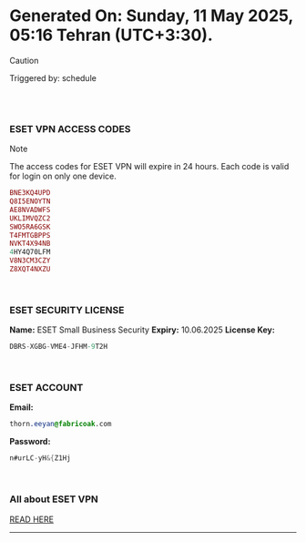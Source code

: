 # Generated On: Sunday, 11 May 2025, 05:16 Tehran (UTC+3:30).

> [!CAUTION]
> Triggered by: schedule

<br><br>

### ESET VPN ACCESS CODES

> [!NOTE]
> The access codes for ESET VPN will expire in 24 hours.
> Each code is valid for login on only one device.

```ruby
BNE3KQ4UPD
Q8I5ENOYTN
AE8NVADWFS
UKLIMVQZC2
SWO5RA6GSK
T4FMTGBPPS
NVKT4X94NB
4HY4Q70LFM
V8N3CM3CZY
Z8XQT4NXZU
```

<br>

### ESET SECURITY LICENSE

**Name:** ESET Small Business Security
**Expiry:** 10.06.2025
**License Key:**

```POV-Ray SDL
DBRS-XGBG-VME4-JFHM-9T2H
```

<br>

### ESET ACCOUNT

**Email:**

```CSS
thorn.eeyan@fabricoak.com
```

**Password:**

```POV-Ray SDL
n#urLC-yH&{Z1Hj
```

<br>

### All about ESET VPN

[READ HERE](https://t.me/F_NiREvil/2113)

---

<br><br>


